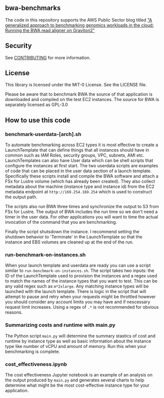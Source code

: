 ## bwa-benchmarks

The code in this repository supports the AWS Public Sector blog titled ["A generalized approach to benchmarking genomics workloads in the cloud: Running the BWA read aligner on Graviton2"](https://aws.amazon.com/blogs/publicsector/generalized-approach-benchmarking-genomics-workloads-cloud-bwa-read-aligner-graviton2/)

## Security

See [CONTRIBUTING](CONTRIBUTING.md#security-issue-notifications) for more information.

## License

This library is licensed under the MIT-0 License. See the LICENSE file.

Please be aware that to benchmark BWA the source of that application is
downloaded and compiled on the test EC2 instances. The source for BWA is
separately licensed as GPL-3.0

## How to use this code
### benchmark-userdata-[arch].sh
To automate benchmarking across EC2 types it is most effective to create a LaunchTemplate that can define things that all instances should have in common such as IAM Roles, security groups, VPC, subnets, AMI etc. LaunchTemplates can also have User data which can be shell scripts that configure the instances at first start. The two userdata scripts are examples of code that can be placed in the user data section of a launch template. Specifically these scripts install and compile the BWA software and attach a FSx for Lustre volume (which has already been created). They also collect metadata about the machine (instance type and instance id) from the EC2 metadata endpoint at `http://169.254.169.254` which is used to construct the output path.

The scripts also run BWA three times and synchronize the output to S3 from FSx for Lustre. The output of BWA includes the run time so we don't need a timer in the user data. For other applications you will want to time the actual invocation of the command that you are benchmarking.

Finally the script shutsdown the instance. I recommend setting the shutdown behavior to 'Terminate' in the LaunchTemplate so that the instance and EBS volumes are cleaned up at the end of the run.

### run-benchmark-on-instances.sh
When your launch template and userdata are ready you can use a script similar to `run-benchmark-on-instances.sh`. The script takes two inputs: the ID of the LaunchTemplate used to provision the instances and a regex used to match the names of the instance types that you want to test. This can be any valid regex such as `m*2xlarge`. Any matching instance types will be launched with the launch template. There is logic in the script that will attempt to pause and retry when your requests might be throttled however you should consider any account limits you may have and if nescessary request limit increases. Using a regex of `.*` is not recommended for obvious reasons.

### Summarizing costs and runtime with main.py
The Python script `main.py` will determine the summary stastics of cost and runtime by instance type as well as basic information about the instance type like number of vCPU and amount of memory. Run this when your benchmarking is complete.

### cost_effectiveness.ipynb
The cost effectiveness Jupyter notebook is an example of an analysis on the output produced by `main.py` and generates several charts to help determine what might be the most cost-effective instance type for your application.
